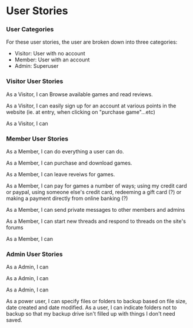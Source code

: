 # User Stories
### User Categories
For these user stories, the user are broken down into three categories:
  - Visitor: User with no account
  - Member: User with an account
  - Admin: Superuser
### Visitor User Stories
As a Visitor, I can Browse available games and read reviews.

As a Visitor, I can easily sign up for an account at various points in the website (ie. at entry, when clicking on "purchase game"...etc)

As a Visitor, I can

### Member User Stories
As a Member, I can do everything a user can do.

As a Member, I can purchase and download games.

As a Member, I can leave reveiws for games.

As a Member, I can pay for games a number of ways; using my credit card or paypal, using someone else's credit card, redeeming a gift card (?) or making a payment directly from online banking (?)

As a Member, I can send private messages to other members and admins

As a Member, I can start new threads and respond to threads on the site's forums

As a Member, I can

### Admin User Stories
As a Admin, I can

As a Admin, I can

As a Admin, I can


As a power user, I can specify files or folders to backup based on file size, date created and date modified.
As a user, I can indicate folders not to backup so that my backup drive isn't filled up with things I don't need saved.

